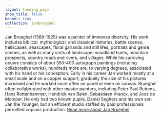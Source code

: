 ```yaml
---
layout: landing_page
show_title: false
banner: true
collection: janbrueghel
---
```


Jan Brueghel (1568-1625) was a painter of immense diversity. His work includes biblical, mythological, and classical histories, battle scenes, hellscapes, seascapes, floral garlands and still lifes, portraits and genre scenes, as well as many sorts of landscape: woodland hunts, mountain prospects, country roads and rivers, and villages. While his surviving oeuvre consists of about 350-400 autograph paintings (including collaborative works), hundreds more are, to varying degrees, associated with his hand or his conception. Early in his career Jan worked mostly at a small scale and on a copper support; gradually the size of his pictures increased and he worked more often on panel or even on canvas. Brueghel often collaborated with other master painters, including Peter Paul Rubens, Hans Rottenhammer, Hendrick van Balen, Sebastiaen Vrancx, and Joos de Momper. He only had two known pupils, Daniel Seghers and his own son Jan the Younger, but an efficient studio staffed by paid professionals permitted copious production. [Read more about Jan Brueghel](/brueghel/)